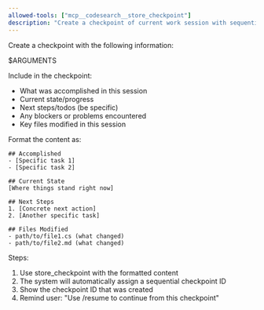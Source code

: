 ```yaml
---
allowed-tools: ["mcp__codesearch__store_checkpoint"]
description: "Create a checkpoint of current work session with sequential ID"
---
```


Create a checkpoint with the following information:

$ARGUMENTS

Include in the checkpoint:
- What was accomplished in this session
- Current state/progress  
- Next steps/todos (be specific)
- Any blockers or problems encountered
- Key files modified in this session

Format the content as:
```
## Accomplished
- [Specific task 1]
- [Specific task 2]

## Current State
[Where things stand right now]

## Next Steps
1. [Concrete next action]
2. [Another specific task]

## Files Modified
- path/to/file1.cs (what changed)
- path/to/file2.md (what changed)
```

Steps:
1. Use store_checkpoint with the formatted content
2. The system will automatically assign a sequential checkpoint ID
3. Show the checkpoint ID that was created
4. Remind user: "Use /resume to continue from this checkpoint"